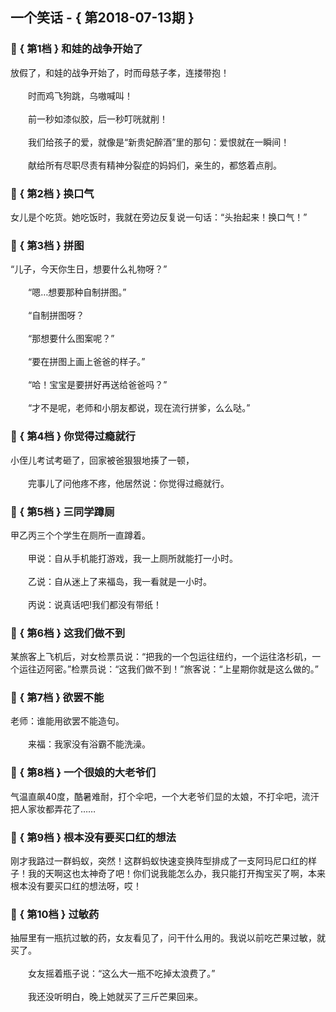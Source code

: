 ## 一个笑话 - { 第2018-07-13期 }
</hr>

### :jack_o_lantern: { 第1档 } 和娃的战争开始了
放假了，和娃的战争开始了，时而母慈子孝，连搂带抱！<br/><br/>　　时而鸡飞狗跳，乌嗷喊叫！<br/><br/>　　前一秒如漆似胶，后一秒叮咣就削！<br/><br/>　　我们给孩子的爱，就像是“新贵妃醉酒”里的那句：爱恨就在一瞬间！<br/><br/>　　献给所有尽职尽责有精神分裂症的妈妈们，亲生的，都悠着点削。


### :jack_o_lantern: { 第2档 } 换口气
女儿是个吃货。她吃饭时，我就在旁边反复说一句话：“头抬起来！换口气！”


### :jack_o_lantern: { 第3档 } 拼图
“儿子，今天你生日，想要什么礼物呀？”<br/><br/>　　“嗯…想要那种自制拼图。”<br/><br/>　　“自制拼图呀？<br/><br/>　　“那想要什么图案呢？”<br/><br/>　　“要在拼图上画上爸爸的样子。”<br/><br/>　　“哈！宝宝是要拼好再送给爸爸吗？”<br/><br/>　　“才不是呢，老师和小朋友都说，现在流行拼爹，么么哒。”


### :jack_o_lantern: { 第4档 } 你觉得过瘾就行
小侄儿考试考砸了，回家被爸狠狠地揍了一顿，<br/><br/>　　完事儿了问他疼不疼，他居然说：你觉得过瘾就行。


### :jack_o_lantern: { 第5档 } 三同学蹲厕
甲乙丙三个个学生在厕所一直蹲着。<br/><br/>　　甲说：自从手机能打游戏，我一上厕所就能打一小时。<br/><br/>　　乙说：自从迷上了来福岛，我一看就是一小时。<br/><br/>　　丙说：说真话吧!我们都没有带纸！


### :jack_o_lantern: { 第6档 } 这我们做不到
某旅客上飞机后，对女检票员说：“把我的一个包运往纽约，一个运往洛杉矶，一个运往迈阿密。”检票员说：“这我们做不到！”旅客说：“上星期你就是这么做的。”


### :jack_o_lantern: { 第7档 } 欲罢不能
老师：谁能用欲罢不能造句。<br/><br/>　　来福：我家没有浴霸不能洗澡。


### :jack_o_lantern: { 第8档 } 一个很娘的大老爷们
气温直飙40度，酷暑难耐，打个伞吧，一个大老爷们显的太娘，不打伞吧，流汗把人家妆都弄花了……


### :jack_o_lantern: { 第9档 } 根本没有要买口红的想法
刚才我路过一群蚂蚁，突然！这群蚂蚁快速变换阵型排成了一支阿玛尼口红的样子！我的天啊这也太神奇了吧！你们说我能怎么办，我只能打开掏宝买了啊，本来根本没有要买口红的想法呀，哎！


### :jack_o_lantern: { 第10档 } 过敏药
抽屉里有一瓶抗过敏的药，女友看见了，问干什么用的。我说以前吃芒果过敏，就买了。<br/><br/>　　女友摇着瓶子说：“这么大一瓶不吃掉太浪费了。”<br/><br/>　　我还没听明白，晚上她就买了三斤芒果回来。

